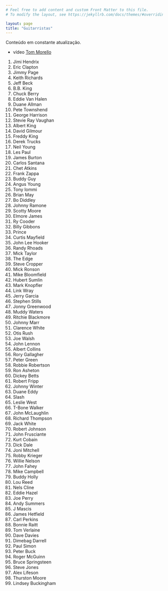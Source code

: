 ```yaml
---
# Feel free to add content and custom Front Matter to this file.
# To modify the layout, see https://jekyllrb.com/docs/themes/#overriding-theme-defaults

layout: page
title: "Guitarristas"
---
```


<div class="alert alert-primary" role="alert">
  Conteúdo em constante atualização.
</div>

* <span class="badge badge-primary">vídeo</span> [Tom Morello](tom-morello/)

1. Jimi Hendrix
2. Eric Clapton
3. Jimmy Page
4. Keith Richards
5. Jeff Beck
6. B.B. King
7. Chuck Berry
8. Eddie Van Halen
9. Duane Allman
10. Pete Townshend
11. George Harrison
12. Stevie Ray Vaughan
13. Albert King
14. David Gilmour
15. Freddy King
16. Derek Trucks
17. Neil Young
18. Les Paul
19. James Burton
20. Carlos Santana
21. Chet Atkins
22. Frank Zappa
23. Buddy Guy
24. Angus Young
25. Tony Iommi
26. Brian May
27. Bo Diddley
28. Johnny Ramone
29. Scotty Moore
20. Elmore James
31. Ry Cooder
32. Billy Gibbons
33. Prince
34. Curtis Mayfield
35. John Lee Hooker
36. Randy Rhoads
37. Mick Taylor
38. The Edge
39. Steve Cropper
41. Mick Ronson
42. Mike Bloomfield
43. Hubert Sumlin
44. Mark Knopfler
45. Link Wray
46. Jerry Garcia
47. Stephen Stills
48. Jonny Greenwood
49. Muddy Waters
50. Ritchie Blackmore
51. Johnny Marr
52. Clarence White
53. Otis Rush
54. Joe Walsh
55. John Lennon
56. Albert Collins
57. Rory Gallagher
58. Peter Green
59. Robbie Robertson
60. Ron Asheton
61. Dickey Betts
62. Robert Fripp
63. Johnny Winter
64. Duane Eddy
65. Slash
66. Leslie West
67. T-Bone Walker
68. John McLaughlin
69. Richard Thompson
70. Jack White
71. Robert Johnson
72. John Frusciante
73. Kurt Cobain
74. Dick Dale
75. Joni Mitchell
76. Robby Krieger
77. Willie Nelson
78. John Fahey
79. Mike Campbell
80. Buddy Holly
81. Lou Reed
82. Nels Cline
83. Eddie Hazel
84. Joe Perry
85. Andy Summers
86. J Mascis
87. James Hetfield
88. Carl Perkins
89. Bonnie Raitt
90. Tom Verlaine
91. Dave Davies
92. Dimebag Darrell
93. Paul Simon
94. Peter Buck
95. Roger McGuinn
96. Bruce Springsteen
97. Steve Jones
98. Alex Lifeson
99. Thurston Moore
100. Lindsey Buckingham
